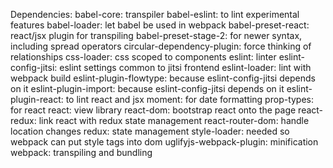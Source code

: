 Dependencies:
babel-core: transpiler
babel-eslint: to lint experimental features
babel-loader: let babel be used in webpack
babel-preset-react: react/jsx plugin for transpiling
babel-preset-stage-2: for newer syntax, including spread operators
circular-dependency-plugin: force thinking of relationships
css-loader: css scoped to components
eslint: linter
eslint-config-jitsi: eslint settings common to jitsi frontend
eslint-loader: lint with webpack build
eslint-plugin-flowtype: because eslint-config-jitsi depends on it
eslint-plugin-import: because eslint-config-jitsi depends on it
eslint-plugin-react: to lint react and jsx
moment: for date formatting
prop-types: for react
react: view library
react-dom: bootstrap react onto the page
react-redux: link react with redux state management
react-router-dom: handle location changes
redux: state management
style-loader: needed so webpack can put style tags into dom
uglifyjs-webpack-plugin: minification
webpack: transpiling and bundling
